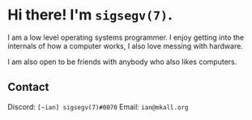 # Hi there! I'm ``sigsegv(7)``.

I am a low level operating systems programmer. I enjoy getting into the internals
of how a computer works, I also love messing with hardware.

I am also open to be friends with anybody who also likes computers.

## Contact

Discord: ``[~ian] sigsegv(7)#0070``
Email: ``ian@mkall.org``
